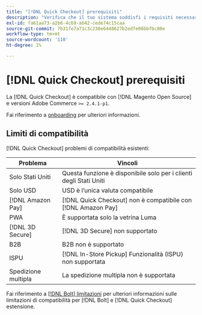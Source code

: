 ```yaml
---
title: "[!DNL Quick Checkout] prerequisiti"
description: "Verifica che il tuo sistema soddisfi i requisiti necessari per utilizzare il [!DNL Quick Checkout] per l'estensione Adobe Commerce."
exl-id: fa61aa73-a2b6-4c69-ab42-cede74c15caa
source-git-commit: 7b31fe7a71c3c238e6448627b2edfe06bbfbc80e
workflow-type: tm+mt
source-wordcount: '110'
ht-degree: 1%

---
```


# [!DNL Quick Checkout] prerequisiti

La [!DNL Quick Checkout] è compatibile con [!DNL Magento Open Source] e versioni Adobe Commerce `>= 2.4.1-p1`.

Fai riferimento a [onboarding](../quick-checkout/onboarding.md) per ulteriori informazioni.

## Limiti di compatibilità

[!DNL Quick Checkout] problemi di compatibilità esistenti:

| **Problema** | **Vincoli** |
|----------------|-----------------|
| Solo Stati Uniti | Questa funzione è disponibile solo per i clienti degli Stati Uniti |
| Solo USD | USD è l’unica valuta compatibile |
| [!DNL Amazon Pay] | [!DNL Quick Checkout] non è compatibile con [!DNL Amazon Pay] |
| PWA | È supportata solo la vetrina Luma |
| [!DNL 3D Secure] | [!DNL 3D Secure] non supportato |
| B2B | B2B non è supportato |
| ISPU | [!DNL In-Store Pickup] Funzionalità (ISPU) non supportata |
| Spedizione multipla | La spedizione multipla non è supportata |

Fai riferimento a [[!DNL Bolt] limitazioni](https://help.bolt.com/integrations/adobe-quick-checkout/set-up/#limitations) per ulteriori informazioni sulle limitazioni di compatibilità per [!DNL Bolt] e [!DNL Quick Checkout] estensione.
